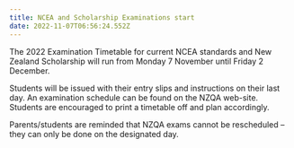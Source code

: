 ```yaml
---
title: NCEA and Scholarship Examinations start
date: 2022-11-07T06:56:24.552Z
---
```

The 2022 Examination Timetable for current NCEA standards and New Zealand Scholarship will run from Monday 7 November until Friday 2 December.  

Students will be issued with their entry slips and instructions on their last day. An examination schedule can be found on the NZQA web-site. Students are encouraged to print a timetable off and plan accordingly.  

Parents/students are reminded that NZQA exams cannot be rescheduled – they can only be done on the designated day.
